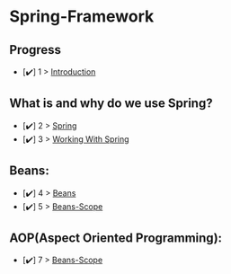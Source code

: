 # Spring-Framework

## Progress

- [✔️] 1 > [Introduction](Days/Day01.MD)


## What is and why do we use Spring?

- [✔️]  2 > [Spring](Days/Day02.MD)
- [✔️]  3 > [Working With Spring](Days/Day03.MD)

## Beans:

- [✔️]  4 > [Beans](Days/Day04.MD)
- [✔️]  5 > [Beans-Scope](Days/Day05.MD)

## AOP(Aspect Oriented Programming):

- [✔️]  7 > [Beans-Scope](Days/Day07.MD)


